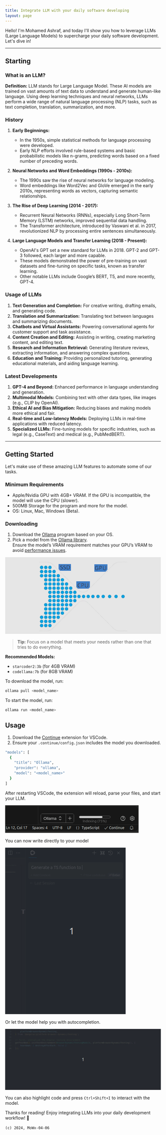 ```yaml
---
title: Integrate LLM with your daily software developing
layout: page
---  
```


Hello! I'm Mohamed Ashraf, and today I'll show you how to leverage LLMs (Large Language Models) to supercharge your daily software development. Let's dive in!

---

## Starting

### What is an LLM?

**Definition:**
LLM stands for Large Language Model. These AI models are trained on vast amounts of text data to understand and generate human-like language. Using deep learning techniques and neural networks, LLMs perform a wide range of natural language processing (NLP) tasks, such as text completion, translation, summarization, and more.

### History

1. **Early Beginnings:**
   - In the 1950s, simple statistical methods for language processing were developed.
   - Early NLP efforts involved rule-based systems and basic probabilistic models like n-grams, predicting words based on a fixed number of preceding words.

2. **Neural Networks and Word Embeddings (1990s - 2010s):**
   - The 1990s saw the rise of neural networks for language modeling.
   - Word embeddings like Word2Vec and GloVe emerged in the early 2010s, representing words as vectors, capturing semantic relationships.

3. **The Rise of Deep Learning (2014 - 2017):**
   - Recurrent Neural Networks (RNNs), especially Long Short-Term Memory (LSTM) networks, improved sequential data handling.
   - The Transformer architecture, introduced by Vaswani et al. in 2017, revolutionized NLP by processing entire sentences simultaneously.

4. **Large Language Models and Transfer Learning (2018 - Present):**
   - OpenAI's GPT set a new standard for LLMs in 2018. GPT-2 and GPT-3 followed, each larger and more capable.
   - These models demonstrated the power of pre-training on vast datasets and fine-tuning on specific tasks, known as transfer learning.
   - Other notable LLMs include Google’s BERT, T5, and more recently, GPT-4.

### Usage of LLMs

1. **Text Generation and Completion:** For creative writing, drafting emails, and generating code.
2. **Translation and Summarization:** Translating text between languages and summarizing documents.
3. **Chatbots and Virtual Assistants:** Powering conversational agents for customer support and task assistance.
4. **Content Creation and Editing:** Assisting in writing, creating marketing content, and editing text.
5. **Research and Information Retrieval:** Generating literature reviews, extracting information, and answering complex questions.
6. **Education and Training:** Providing personalized tutoring, generating educational materials, and aiding language learning.

### Latest Developments

1. **GPT-4 and Beyond:** Enhanced performance in language understanding and generation.
2. **Multimodal Models:** Combining text with other data types, like images (e.g., CLIP by OpenAI).
3. **Ethical AI and Bias Mitigation:** Reducing biases and making models more ethical and fair.
4. **Real-time and Low-latency Models:** Deploying LLMs in real-time applications with reduced latency.
5. **Specialized LLMs:** Fine-tuning models for specific industries, such as legal (e.g., CaseText) and medical (e.g., PubMedBERT).

---

## Getting Started

Let's make use of these amazing LLM features to automate some of our tasks.

### Minimum Requirements

- Apple/Nvidia GPU with 4GB+ VRAM. If the GPU is incompatible, the model will use the CPU (slower).
- 500MB Storage for the program and more for the model.
- OS: Linux, Mac, Windows (Beta).

### Downloading

1. Download the [Ollama](https://ollama.com/download) program based on your OS.
2. Pick a model from the [Ollama library](https://ollama.com/library).  
   Ensure the model’s VRAM requirement matches your GPU’s VRAM to avoid [performance issues](https://ollama.com/library).

![bottleneck](../assets/img/post_gpucpussd_bottleneck_.png)

> **Tip:** Focus on a model that meets your needs rather than one that tries to do everything.

**Recommended Models:**  

- `starcoder2:3b` (for 4GB VRAM)
- `codellama:7b` (for 8GB VRAM)

To download the model, run:  

```bash
ollama pull <model_name>
```

To start the model, run:  

```bash
ollama run <model_name>
```

## Usage

1. Download the [Continue](https://docs.continue.dev/quickstart) extension for VSCode.
2. Ensure your `.continue/config.json` includes the model you downloaded.  

```bash
"models": [
  {
    "title": "Ollama",
    "provider": "ollama",
    "model": "<model_name>"
  }
]
```  

After restarting VSCode, the extension will reload, parse your files, and start your LLM.  

![LLM AC](../assets/img/post_continue_indexing.png)  

You can now write directly to your model  

![LLM AC](../assets/img/ollama-gen.gif)  

Or let the model help you with autocompletion.  

![LLM AC](../assets/img/ollama-complete.gif)  

You can also highlight code and press `Ctrl+Shift+I` to interact with the model.  

Thanks for reading! Enjoy integrating LLMs into your daily development workflow! 🚀  

`(c) 2024, MoWx-04-06`